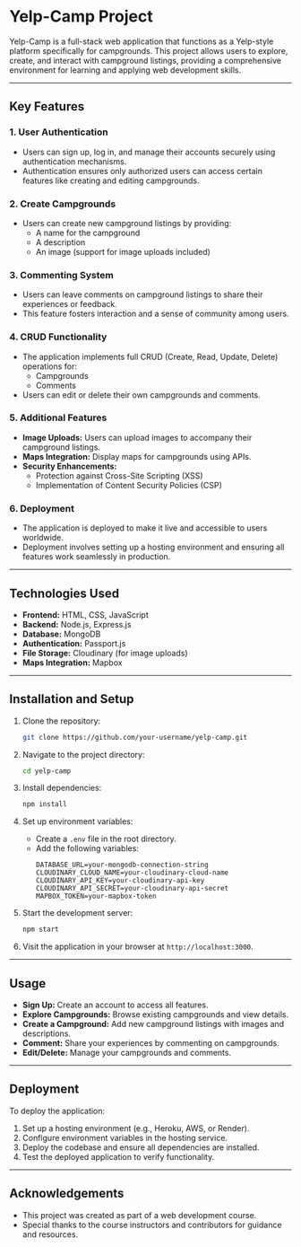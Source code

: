 # Yelp-Camp Project

Yelp-Camp is a full-stack web application that functions as a Yelp-style platform specifically for campgrounds. This project allows users to explore, create, and interact with campground listings, providing a comprehensive environment for learning and applying web development skills.

---

## Key Features

### 1. **User Authentication**
- Users can sign up, log in, and manage their accounts securely using authentication mechanisms.
- Authentication ensures only authorized users can access certain features like creating and editing campgrounds.

### 2. **Create Campgrounds**
- Users can create new campground listings by providing:
  - A name for the campground
  - A description
  - An image (support for image uploads included)

### 3. **Commenting System**
- Users can leave comments on campground listings to share their experiences or feedback.
- This feature fosters interaction and a sense of community among users.

### 4. **CRUD Functionality**
- The application implements full CRUD (Create, Read, Update, Delete) operations for:
  - Campgrounds
  - Comments
- Users can edit or delete their own campgrounds and comments.

### 5. **Additional Features**
- **Image Uploads:** Users can upload images to accompany their campground listings.
- **Maps Integration:** Display maps for campgrounds using APIs.
- **Security Enhancements:**
  - Protection against Cross-Site Scripting (XSS)
  - Implementation of Content Security Policies (CSP)

### 6. **Deployment**
- The application is deployed to make it live and accessible to users worldwide.
- Deployment involves setting up a hosting environment and ensuring all features work seamlessly in production.

---

## Technologies Used

- **Frontend:** HTML, CSS, JavaScript
- **Backend:** Node.js, Express.js
- **Database:** MongoDB
- **Authentication:** Passport.js
- **File Storage:** Cloudinary (for image uploads)
- **Maps Integration:** Mapbox

---

## Installation and Setup

1. Clone the repository:
   ```bash
   git clone https://github.com/your-username/yelp-camp.git
   ```

2. Navigate to the project directory:
   ```bash
   cd yelp-camp
   ```

3. Install dependencies:
   ```bash
   npm install
   ```

4. Set up environment variables:
   - Create a `.env` file in the root directory.
   - Add the following variables:
     ```env
     DATABASE_URL=your-mongodb-connection-string
     CLOUDINARY_CLOUD_NAME=your-cloudinary-cloud-name
     CLOUDINARY_API_KEY=your-cloudinary-api-key
     CLOUDINARY_API_SECRET=your-cloudinary-api-secret
     MAPBOX_TOKEN=your-mapbox-token
     ```

5. Start the development server:
   ```bash
   npm start
   ```

6. Visit the application in your browser at `http://localhost:3000`.

---

## Usage

- **Sign Up:** Create an account to access all features.
- **Explore Campgrounds:** Browse existing campgrounds and view details.
- **Create a Campground:** Add new campground listings with images and descriptions.
- **Comment:** Share your experiences by commenting on campgrounds.
- **Edit/Delete:** Manage your campgrounds and comments.

---

## Deployment

To deploy the application:

1. Set up a hosting environment (e.g., Heroku, AWS, or Render).
2. Configure environment variables in the hosting service.
3. Deploy the codebase and ensure all dependencies are installed.
4. Test the deployed application to verify functionality.

---


## Acknowledgements

- This project was created as part of a web development course.
- Special thanks to the course instructors and contributors for guidance and resources.

